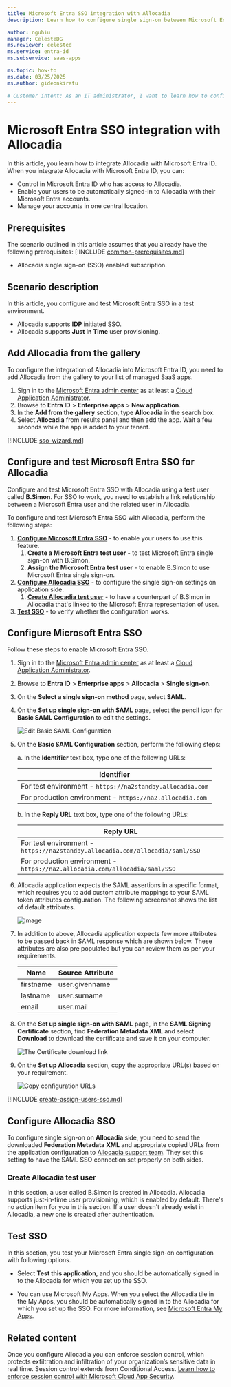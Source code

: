 ```yaml
---
title: Microsoft Entra SSO integration with Allocadia
description: Learn how to configure single sign-on between Microsoft Entra ID and Allocadia.

author: nguhiu
manager: CelesteDG
ms.reviewer: celested
ms.service: entra-id
ms.subservice: saas-apps

ms.topic: how-to
ms.date: 03/25/2025
ms.author: gideonkiratu

# Customer intent: As an IT administrator, I want to learn how to configure single sign-on between Microsoft Entra ID and Allocadia so that I can control who has access to Allocadia, enable automatic sign-in with Microsoft Entra accounts, and manage my accounts in one central location.
---
```


# Microsoft Entra SSO integration with Allocadia

In this article,  you learn how to integrate Allocadia with Microsoft Entra ID. When you integrate Allocadia with Microsoft Entra ID, you can:

* Control in Microsoft Entra ID who has access to Allocadia.
* Enable your users to be automatically signed-in to Allocadia with their Microsoft Entra accounts.
* Manage your accounts in one central location.

## Prerequisites

The scenario outlined in this article assumes that you already have the following prerequisites:
[!INCLUDE [common-prerequisites.md](~/identity/saas-apps/includes/common-prerequisites.md)]
* Allocadia single sign-on (SSO) enabled subscription.

## Scenario description

In this article,  you configure and test Microsoft Entra SSO in a test environment.

* Allocadia supports **IDP** initiated SSO.
* Allocadia supports **Just In Time** user provisioning.

## Add Allocadia from the gallery

To configure the integration of Allocadia into Microsoft Entra ID, you need to add Allocadia from the gallery to your list of managed SaaS apps.

1. Sign in to the [Microsoft Entra admin center](https://entra.microsoft.com) as at least a [Cloud Application Administrator](~/identity/role-based-access-control/permissions-reference.md#cloud-application-administrator).
1. Browse to **Entra ID** > **Enterprise apps** > **New application**.
1. In the **Add from the gallery** section, type **Allocadia** in the search box.
1. Select **Allocadia** from results panel and then add the app. Wait a few seconds while the app is added to your tenant.

 [!INCLUDE [sso-wizard.md](~/identity/saas-apps/includes/sso-wizard.md)]

<a name='configure-and-test-azure-ad-sso-for-allocadia'></a>

## Configure and test Microsoft Entra SSO for Allocadia

Configure and test Microsoft Entra SSO with Allocadia using a test user called **B.Simon**. For SSO to work, you need to establish a link relationship between a Microsoft Entra user and the related user in Allocadia.

To configure and test Microsoft Entra SSO with Allocadia, perform the following steps:

1. **[Configure Microsoft Entra SSO](#configure-azure-ad-sso)** - to enable your users to use this feature.
    1. **Create a Microsoft Entra test user** - to test Microsoft Entra single sign-on with B.Simon.
    1. **Assign the Microsoft Entra test user** - to enable B.Simon to use Microsoft Entra single sign-on.
1. **[Configure Allocadia SSO](#configure-allocadia-sso)** - to configure the single sign-on settings on application side.
    1. **[Create Allocadia test user](#create-allocadia-test-user)** - to have a counterpart of B.Simon in Allocadia that's linked to the Microsoft Entra representation of user.
1. **[Test SSO](#test-sso)** - to verify whether the configuration works.

<a name='configure-azure-ad-sso'></a>

## Configure Microsoft Entra SSO

Follow these steps to enable Microsoft Entra SSO.

1. Sign in to the [Microsoft Entra admin center](https://entra.microsoft.com) as at least a [Cloud Application Administrator](~/identity/role-based-access-control/permissions-reference.md#cloud-application-administrator).
1. Browse to **Entra ID** > **Enterprise apps** > **Allocadia** > **Single sign-on**.
1. On the **Select a single sign-on method** page, select **SAML**.
1. On the **Set up single sign-on with SAML** page, select the pencil icon for **Basic SAML Configuration** to edit the settings.

   ![Edit Basic SAML Configuration](common/edit-urls.png)

1. On the **Basic SAML Configuration** section, perform the following steps:

    a. In the **Identifier** text box, type one of the following URLs:

	| **Identifier** |
	|------- |
	| For test environment - `https://na2standby.allocadia.com` |
	| For production environment - `https://na2.allocadia.com`

    b. In the **Reply URL** text box, type one of the following URLs:

	| **Reply URL** |
	|--------|
	| For test environment - `https://na2standby.allocadia.com/allocadia/saml/SSO` |
	| For production environment - `https://na2.allocadia.com/allocadia/saml/SSO` |

1. Allocadia application expects the SAML assertions in a specific format, which requires you to add custom attribute mappings to your SAML token attributes configuration. The following screenshot shows the list of default attributes.

	![image](common/default-attributes.png)

1. In addition to above, Allocadia application expects few more attributes to be passed back in SAML response which are shown below. These attributes are also pre populated but you can review them as per your requirements.

	| Name | Source Attribute|
	| -------------- | ----------- |
	| firstname | user.givenname |
	| lastname | user.surname |
	| email | user.mail |

1. On the **Set up single sign-on with SAML** page, in the **SAML Signing Certificate** section,  find **Federation Metadata XML** and select **Download** to download the certificate and save it on your computer.

	![The Certificate download link](common/metadataxml.png)

1. On the **Set up Allocadia** section, copy the appropriate URL(s) based on your requirement.

	![Copy configuration URLs](common/copy-configuration-urls.png)

<a name='create-an-azure-ad-test-user'></a>

[!INCLUDE [create-assign-users-sso.md](~/identity/saas-apps/includes/create-assign-users-sso.md)]

## Configure Allocadia SSO

To configure single sign-on on **Allocadia** side, you need to send the downloaded **Federation Metadata XML** and appropriate copied URLs from the application configuration to [Allocadia support team](mailto:support@allocadia.com). They set this setting to have the SAML SSO connection set properly on both sides.

### Create Allocadia test user

In this section, a user called B.Simon is created in Allocadia. Allocadia supports just-in-time user provisioning, which is enabled by default. There's no action item for you in this section. If a user doesn't already exist in Allocadia, a new one is created after authentication.

## Test SSO

In this section, you test your Microsoft Entra single sign-on configuration with following options.

* Select **Test this application**, and you should be automatically signed in to the Allocadia for which you set up the SSO.

* You can use Microsoft My Apps. When you select the Allocadia tile in the My Apps, you should be automatically signed in to the Allocadia for which you set up the SSO. For more information, see [Microsoft Entra My Apps](/azure/active-directory/manage-apps/end-user-experiences#azure-ad-my-apps).

## Related content

Once you configure Allocadia you can enforce session control, which protects exfiltration and infiltration of your organization’s sensitive data in real time. Session control extends from Conditional Access. [Learn how to enforce session control with Microsoft Cloud App Security](/cloud-app-security/proxy-deployment-aad).
